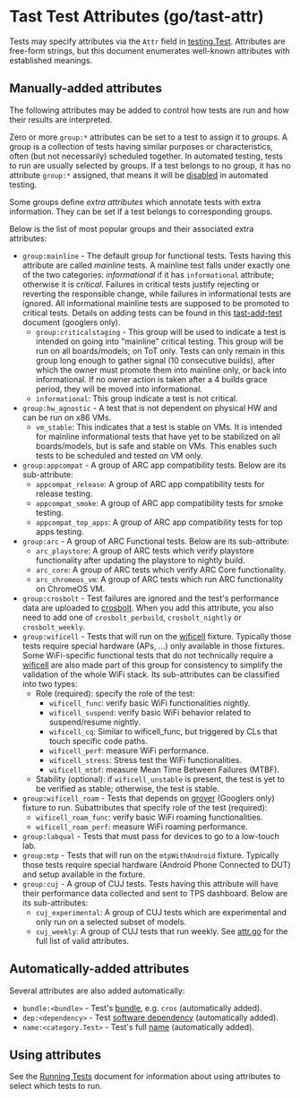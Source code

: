 # Tast Test Attributes (go/tast-attr)

Tests may specify attributes via the `Attr` field in [testing.Test]. Attributes
are free-form strings, but this document enumerates well-known attributes with
established meanings.

## Manually-added attributes

The following attributes may be added to control how tests are run and how their
results are interpreted.

Zero or more `group:*` attributes can be set to a test to assign it to
*groups*. A group is a collection of tests having similar purposes or
characteristics, often (but not necessarily) scheduled together.
In automated testing, tests to run are usually selected by groups.
If a test belongs to no group, it has no attribute `group:*` assigned, that
means it will be [disabled] in automated testing.

Some groups define *extra attributes* which annotate tests with extra
information. They can be set if a test belongs to corresponding groups.

Below is the list of most popular groups and their associated extra attributes:

*   `group:mainline` - The default group for functional tests. Tests having
    this attribute are called *mainline* tests. A mainline test falls under
    exactly one of the two categories: *informational* if it has `informational`
    attribute; otherwise it is *critical*.
    Failures in critical tests justify rejecting or reverting the responsible
    change, while failures in informational tests are ignored.
    All informational mainline tests are supposed to be promoted to critical
    tests. Details on adding tests can be found in this [tast-add-test] document (googlers only).
     * `group:criticalstaging` - This group will be used to indicate a test is intended on
       going into "mainline" critical testing. This group will be run on all boards/models;
       on ToT only.  Tests can only remain in this group long enough to gather signal (10 consecutive builds),
       after which the owner must promote them into mainline only, or back into
       informational. If no owner action is taken after a 4 builds grace period, they
       will be moved into informational.
     * `informational`: This group indicate a test is not critical.
*   `group:hw_agnostic` - A test that is not dependent on physical HW and can be run on x86 VMs.
     * `vm_stable`: This indicates that a test is stable on VMs. It is intended for
        mainline informational tests that have yet to be stabilized on all boards/models, but
        is safe and stable on VMs. This enables such tests to be scheduled and tested on VM only.
*   `group:appcompat` - A group of ARC app compatibility tests.
    Below are its sub-attribute:
     * `appcompat_release`: A group of ARC app compatibility tests for release testing.
     * `appcompat_smoke`: A group of ARC app compatibility tests for smoke testing.
     * `appcompat_top_apps`: A group of ARC app compatibility tests for top apps testing.
*   `group:arc` - A group of ARC Functional tests.
    Below are its sub-attribute:
     * `arc_playstore`: A group of ARC tests which verify playstore
     functionality after updating the playstore to nightly build.
     * `arc_core`: A group of ARC tests which verify ARC Core functionality.
     * `arc_chromeos_vm`: A group of ARC tests which run ARC functionality on ChromeOS VM.
*   `group:crosbolt` - Test failures are ignored and the test's performance data
    are uploaded to [crosbolt]. When you add this attribute, you also need to
    add one of `crosbolt_perbuild`, `crosbolt_nightly` or `crosbolt_weekly`.
*   `group:wificell` - Tests that will run on the [wificell] fixture. Typically
    those tests require special hardware (APs, ...) only available in those
    fixtures. Some WiFi-specific functional tests that do not technically
    require a [wificell] are also made part of this group for consistency to
    simplify the validation of the whole WiFi stack.
    Its sub-attributes can be classified into two types:
    *  Role (required): specify the role of the test:
       *  `wificell_func`: verify basic WiFi functionalities nightly.
       *  `wificell_suspend`: verify basic WiFi behavior related to
          suspend/resume nightly.
       *  `wificell_cq`: Similar to wificell_func, but triggered by CLs that
          touch specific code paths.
       *  `wificell_perf`: measure WiFi performance.
       *  `wificell_stress`: Stress test the WiFi functionalities.
       *  `wificell_mtbf`: measure Mean Time Between Failures (MTBF).
    *  Stability (optional): if `wificell_unstable` is present, the test is yet
       to be verified as stable; otherwise, the test is stable.
*   `group:wificell_roam` - Tests that depends on [grover] (Googlers only) fixture to run.
    Subattributes that specify role of the test (required):
    *  `wificell_roam_func`: verify basic WiFi roaming functionalities.
    *  `wificell_roam_perf`: measure WiFi roaming performance.
*   `group:labqual` - Tests that must pass for devices to go to a low-touch lab.
*   `group:mtp` - Tests that will run on the `mtpWithAndroid` fixture. Typically
    those tests require special hardware (Android Phone Connected to DUT) and setup
    available in the fixture.
*   `group:cuj` - A group of CUJ tests. Tests having this attribute will have their
    performance data collected and sent to TPS dashboard.
    Below are its sub-attributes:
    *  `cuj_experimental`: A group of CUJ tests which are experimental and only run
       on a selected subset of models.
    *  `cuj_weekly`: A group of CUJ tests that run weekly.
See [attr.go] for the full list of valid attributes.

## Automatically-added attributes

Several attributes are also added automatically:

*   `bundle:<bundle>` - Test's [bundle], e.g. `cros` (automatically added).
*   `dep:<dependency>` - Test [software dependency] (automatically added).
*   `name:<category.Test>` - Test's full [name] (automatically added).

## Using attributes

See the [Running Tests] document for information about using attributes to
select which tests to run.

[testing.Test]: https://godoc.org/chromium.googlesource.com/chromiumos/platform/tast.git/src/go.chromium.org/tast/core/testing#Test
[crosbolt]: https://crosbolt.teams.x20web.corp.google.com/prod/crosbolt/index.html
[wificell]: https://chromium.googlesource.com/chromiumos/third_party/autotest/+/main/docs/wificell.md
[grover]: https://docs.google.com/document/d/1klnkcEpbG6_0BKeLXEN9ST13-w8gcNYG1xH80dlvt7U/edit# (Googlers only)
[attr.go]: https://chromium.googlesource.com/chromiumos/platform/tast/+/refs/heads/main/src/go.chromium.org/tast/core/internal/testing/attr.go
[bundle]: overview.md#Test-bundles
[software dependency]: test_dependencies.md
[name]: writing_tests.md#Test-names
[Running Tests]: running_tests.md
[disabled]: writing_tests.md#Disabling-tests
[tast-add-test]: http://go/tast-add-test
